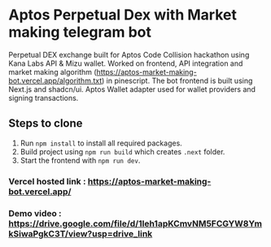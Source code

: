 # Aptos Perpetual Dex with Market making telegram bot

Perpetual DEX exchange built for Aptos Code Collision hackathon using Kana Labs API & Mizu wallet. Worked on frontend, API integration and market making algorithm (https://aptos-market-making-bot.vercel.app/algorithm.txt) in pinescript. The bot frontend is built using Next.js and shadcn/ui. Aptos Wallet adapter used for wallet providers and signing transactions.

## Steps to clone

1. Run `npm install` to install all required packages.
2. Build project using `npm run build` which creates `.next` folder.
3. Start the frontend with `npm run dev`.

### Vercel hosted link : https://aptos-market-making-bot.vercel.app/
### Demo video : https://drive.google.com/file/d/1Ieh1apKCmvNM5FCGYW8YmkSiwaPgkC3T/view?usp=drive_link

